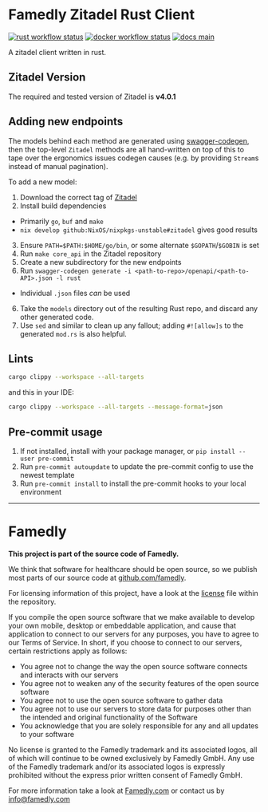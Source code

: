 <!--
SPDX-FileCopyrightText: 2025 Famedly GmbH (info@famedly.com)

SPDX-License-Identifier: Apache-2.0
-->

# Famedly Zitadel Rust Client

[![rust workflow status][badge-rust-workflow-img]][badge-rust-workflow-url]
[![docker workflow status][badge-docker-workflow-img]][badge-docker-workflow-url]
[![docs main][badge-docs-main-img]][badge-docs-main-url]

[badge-rust-workflow-img]: https://github.com/famedly/rust-library-template/actions/workflows/rust.yml/badge.svg
[badge-rust-workflow-url]: https://github.com/famedly/rust-library-template/commits/main
[badge-docker-workflow-img]: https://github.com/famedly/rust-library-template/actions/workflows/docker.yml/badge.svg
[badge-docker-workflow-url]: https://github.com/famedly/rust-library-template/commits/main
[badge-docs-main-img]: https://img.shields.io/badge/docs-main-blue
[badge-docs-main-url]: https://famedly.github.io/rust-library-template/project_name/index.html

A zitadel client written in rust.

## Zitadel Version

The required and tested version of Zitadel is **v4.0.1**

## Adding new endpoints

The models behind each method are generated using
[swagger-codegen](https://github.com/swagger-api/swagger-codegen),
then the top-level `Zitadel` methods are all hand-written on top of
this to tape over the ergonomics issues codegen causes (e.g. by
providing `Stream`s instead of manual pagination).

To add a new model:

1. Download the correct tag of
[Zitadel](https://github.com/zitadel/zitadel/)
2. Install build dependencies
  - Primarily `go`, `buf` and `make`
  - `nix develop github:NixOS/nixpkgs-unstable#zitadel` gives good results
3. Ensure `PATH=$PATH:$HOME/go/bin`, or some alternate
   `$GOPATH`/`$GOBIN` is set
3. Run `make core_api` in the Zitadel repository
4. Create a new subdirectory for the new endpoints
5. Run `swagger-codegen generate -i <path-to-repo>/openapi/<path-to-API>.json -l rust`
  - Individual `.json` files *can* be used
6. Take the `models` directory out of the resulting Rust repo, and
   discard any other generated code.
7. Use `sed` and similar to clean up any fallout; adding `#![allow]s`
   to the generated `mod.rs` is also helpful.

## Lints

```sh
cargo clippy --workspace --all-targets
```

and this in your IDE:
```sh
cargo clippy --workspace --all-targets --message-format=json
```

## Pre-commit usage

1. If not installed, install with your package manager, or `pip install --user pre-commit`
2. Run `pre-commit autoupdate` to update the pre-commit config to use the newest template
3. Run `pre-commit install` to install the pre-commit hooks to your local environment

---

# Famedly

**This project is part of the source code of Famedly.**

We think that software for healthcare should be open source, so we publish most
parts of our source code at [github.com/famedly](https://github.com/famedly).

For licensing information of this project, have a look at the
[license](./LICENSES/Apache-2.0.txt) file within the repository.

If you compile the open source software that we make available to develop your
own mobile, desktop or embeddable application, and cause that application to
connect to our servers for any purposes, you have to agree to our Terms of
Service. In short, if you choose to connect to our servers, certain restrictions
apply as follows:

- You agree not to change the way the open source software connects and
  interacts with our servers
- You agree not to weaken any of the security features of the open source software
- You agree not to use the open source software to gather data
- You agree not to use our servers to store data for purposes other than
  the intended and original functionality of the Software
- You acknowledge that you are solely responsible for any and all updates to
  your software

No license is granted to the Famedly trademark and its associated logos, all of
which will continue to be owned exclusively by Famedly GmbH. Any use of the
Famedly trademark and/or its associated logos is expressly prohibited without
the express prior written consent of Famedly GmbH.

For more
information take a look at [Famedly.com](https://famedly.com) or contact
us by [info@famedly.com](mailto:info@famedly.com?subject=[GitHub]%20More%20Information%20)

